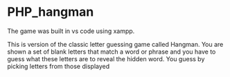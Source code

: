 # PHP_hangman
The game was built in vs code using xampp. 

This is version of the classic letter guessing game called Hangman. You are shown a set of blank letters that match a word or phrase and you have to 
guess what these letters are to reveal the hidden word. You guess by picking letters from those displayed
